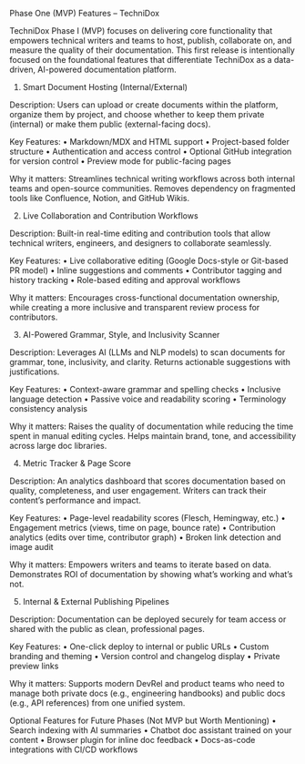 Phase One (MVP) Features – TechniDox

TechniDox Phase I (MVP) focuses on delivering core functionality that empowers technical writers and teams to host, publish, collaborate on, and measure the quality of their documentation. This first release is intentionally focused on the foundational features that differentiate TechniDox as a data-driven, AI-powered documentation platform.

1. Smart Document Hosting (Internal/External)

Description:
Users can upload or create documents within the platform, organize them by project, and choose whether to keep them private (internal) or make them public (external-facing docs).

Key Features:
	•	Markdown/MDX and HTML support
	•	Project-based folder structure
	•	Authentication and access control
	•	Optional GitHub integration for version control
	•	Preview mode for public-facing pages

Why it matters:
Streamlines technical writing workflows across both internal teams and open-source communities. Removes dependency on fragmented tools like Confluence, Notion, and GitHub Wikis.

2. Live Collaboration and Contribution Workflows

Description:
Built-in real-time editing and contribution tools that allow technical writers, engineers, and designers to collaborate seamlessly.

Key Features:
	•	Live collaborative editing (Google Docs-style or Git-based PR model)
	•	Inline suggestions and comments
	•	Contributor tagging and history tracking
	•	Role-based editing and approval workflows

Why it matters:
Encourages cross-functional documentation ownership, while creating a more inclusive and transparent review process for contributors.

3. AI-Powered Grammar, Style, and Inclusivity Scanner

Description:
Leverages AI (LLMs and NLP models) to scan documents for grammar, tone, inclusivity, and clarity. Returns actionable suggestions with justifications.

Key Features:
	•	Context-aware grammar and spelling checks
	•	Inclusive language detection
	•	Passive voice and readability scoring
	•	Terminology consistency analysis

Why it matters:
Raises the quality of documentation while reducing the time spent in manual editing cycles. Helps maintain brand, tone, and accessibility across large doc libraries.

4. Metric Tracker & Page Score

Description:
An analytics dashboard that scores documentation based on quality, completeness, and user engagement. Writers can track their content’s performance and impact.

Key Features:
	•	Page-level readability scores (Flesch, Hemingway, etc.)
	•	Engagement metrics (views, time on page, bounce rate)
	•	Contribution analytics (edits over time, contributor graph)
	•	Broken link detection and image audit

Why it matters:
Empowers writers and teams to iterate based on data. Demonstrates ROI of documentation by showing what’s working and what’s not.

5. Internal & External Publishing Pipelines

Description:
Documentation can be deployed securely for team access or shared with the public as clean, professional pages.

Key Features:
	•	One-click deploy to internal or public URLs
	•	Custom branding and theming
	•	Version control and changelog display
	•	Private preview links

Why it matters:
Supports modern DevRel and product teams who need to manage both private docs (e.g., engineering handbooks) and public docs (e.g., API references) from one unified system.

Optional Features for Future Phases (Not MVP but Worth Mentioning)
	•	Search indexing with AI summaries
	•	Chatbot doc assistant trained on your content
	•	Browser plugin for inline doc feedback
	•	Docs-as-code integrations with CI/CD workflows

